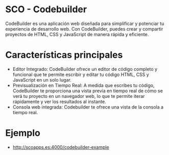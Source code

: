 # SCO - Codebuilder

CodeBuilder es una aplicación web diseñada para simplificar y potenciar tu experiencia de desarrollo web. 
Con CodeBuilder, puedes crear y compartir proyectos de HTML, CSS y JavaScript de manera rápida y eficiente.

# Características principales

- Editor Integrado: CodeBuilder ofrece un editor de código completo y funcional que te permite escribir y editar tu código HTML, CSS y JavaScript en un solo lugar.
- Previsualización en Tiempo Real: A medida que escribes tu código, CodeBuilder te proporciona una vista previa en tiempo real de cómo se verá tu proyecto en un navegador web, lo que te permite iterar rápidamente y ver los resultados al instante.
- Consola web integrada: Codebuilder te ofrece una vista de la consola a tiempo real.

# Ejemplo
- http://scoapps.es:4000/codebuilder-example